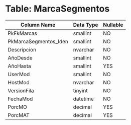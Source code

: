 # Table: MarcaSegmentos

| Column Name | Data Type | Nullable |
|-------------|-----------|----------|
| PkFkMarcas | smallint | NO |
| PkMarcaSegmentos_Iden | smallint | NO |
| Descripcion | nvarchar | NO |
| AñoDesde | smallint | NO |
| AñoHasta | smallint | YES |
| UserMod | smallint | NO |
| HostMod | nvarchar | NO |
| VersionFila | tinyint | NO |
| FechaMod | datetime | NO |
| PorcMO | decimal | YES |
| PorcMAT | decimal | YES |
